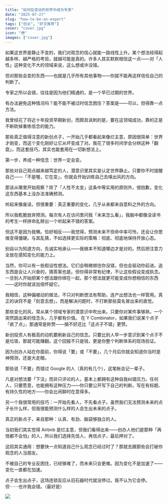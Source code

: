```yaml
---
title: "如何在变动的世界中成为专家"
date: "2025-07-27"
slug: "how-to-be-an-expert"
tags: ["创业", "好文推荐"]
cover: "cover.jpg"
icon: "😎"
images: ["cover.jpg"]
---
```

如果这世界是静止不变的，我们对观念的信心就能一路线性上升。某个想法经得起越多样、越严格的考验，就越可能是真的。许多人其实默默相信这一点——对「人性」这种变化不大的领域来说，这么想或许没错。



但对那些会变的东西——也就是几乎所有其他事物——你就不能再这样信任自己的判断了。



专家之所以会错，往往是因为他们精通的，是一个早已过期的世界。



有办法避免这种情况吗？能不能不被过时信念困住？答案是——可以，但得靠一点方法。



我曾经花了将近十年投资早期新创，而颇具讽刺的是，要在这领域成功，靠的正是不断砍掉重练信念的能力。



那些真正值得注意的新创点子，一开始几乎都看起来像烂主意，原因很简单：世界才刚变，而这个变化刚好让它从坏变成了对。我花了很多时间学会分辨这种「翻盘」，而这套技巧，其实也能套用在一切新想法上。



第一步，养成一种信念：世界一定会变。



那些对自己观点越来越笃定的人，潜意识里其实是认定世界静止。只要你不时提醒自己——「不是喔，它在变」，你就会开始训练自己去嗅出风的方向。



那该从哪里开始观察？除了「人性不太变」这条中等实用的原则外，很抱歉，变化这东西基本上没办法准确预测。



听起来像废话，但很重要：真正重要的变化，几乎从来都来自意料之外的方向。



所以我乾脆放弃预测。每次有人在访问里问我「未来怎么看」，我脑中都像没读书的考生一样拼命乱掰出一个听起来不错的答案。



但这不是因为我懒。恰好相反——我觉得，预测未来不但命中率可怜，还会让你思维变得僵硬。与其乱猜，不如选择更实际的策略：彻底、彻底地保持开放心态。



别自以为知道方向，先诚实地承认——我根本不知道哪边才是对的。然后把注意力全放在感知变化的能力上。



当然，你可以有一些假设性想法。它们会稍微绑住你没错，但也会驱动你前进。追东西是会让人兴奋的，猜答案也是。但你得非常有纪律，不让这些假设变成执念。
一旦别人开始把某个想法跟你绑在一起，那个想法就更可能变成你想相信的东西——这时你就该加倍怀疑它。



我相信，这种偏被动的做法，不只对判断想法有帮助，连产出想法也一样管用。真正的诀窍不是「刻意去想」，而是解决问题时，不打断那些莫名冒出来的直觉。



那些变化的风，常从某个领域专家的潜意识中吹出来。只要你对某件事够熟，一个突然跳出来的怪念头，几乎都有价值。
在 Y Combinator，如果我们说某个点子「疯了点」，那通常是称赞——搞不好还比「这点子不错」更赞。



新创投资人有极高的动机要刷新自己的信念。只要比别人早一步意识到某个点子不是垃圾，那就可能赚翻。这个回报不只是钱，更是你整个判断体系的现场验证。



因为创办人站在你面前，你得说「要」或「不要」，几个月后你就会知道你当时是神预测，还是大走眼。



那些说「不要」而错过 Google 的人（真的有几个），这笔帐会记一辈子。



凡是对想法要「下注」而非只评论的人，基本上都拥有这种自我纠错压力。任何人，只要愿意，也能拥有这种压力——你只要公开写下自己的判断。写在有标题、有持久性的地方——你会比闲聊时在意得多。



另一个我很常用的技巧：一开始先看人，不先看点子。虽然我们无法预测未来的点子长什么样，但我很能预测什么样的人会生出未来的点子。



真正的新点子，来自那种：认真、有劲、脑袋够独立的人。



当初我们其实觉得 Airbnb 是烂主意，但我们看得出来——创办人他们是那种「再怪都不会怕」的人，所以我们选择先信人、再信点子，最后押对了。



这招其实通用：想要快一点知道自己什么观念已经过时了？那就去跟那些会打破你观念的人当朋友。



不被自己的专业反困住，已经够难了，而未来只会更难。因为变化不是加速了——变化一直都在加速。



点子会生出点子，这场连锁反应从旧石器时代就没停过。我不认为它会停。
但⋯⋯也许我会错。（最好是）




![](https://prod-files-secure.s3.us-west-2.amazonaws.com/112d0858-5090-4d34-a606-b75eb8d65fd2/46476355-9cf3-4e99-9b7a-3531bc426380/1000202064.png?X-Amz-Algorithm=AWS4-HMAC-SHA256&X-Amz-Content-Sha256=UNSIGNED-PAYLOAD&X-Amz-Credential=ASIAZI2LB4665CSMDSKH%2F20251005%2Fus-west-2%2Fs3%2Faws4_request&X-Amz-Date=20251005T194318Z&X-Amz-Expires=3600&X-Amz-Security-Token=IQoJb3JpZ2luX2VjEOL%2F%2F%2F%2F%2F%2F%2F%2F%2F%2FwEaCXVzLXdlc3QtMiJHMEUCIBNtCAvchB5WVf1m0ZDlGEJOya%2BiBdbOq90r6Aku8TA2AiEA8Y2nOVb5wT4O8KvC%2Fiz7HslhO4iocz3%2FmrkmFL2n%2FX4q%2FwMIexAAGgw2Mzc0MjMxODM4MDUiDNAQ1J%2FQG7v2q3Y%2FtCrcA%2BCoqotSWhkMCw7EyNyVYICG0FK%2BO6SbWnS9W4bxxYx5XDGGKnwPmVbwemgGdmQTfeHcaOgSbOI82qVnKOemILUcJBChYmuNI%2BlyvtzKzy1%2F%2FYhgl3sqgtTCHyVXEuU5BooRl%2BhLb1UdtXOsmnWhHV%2F9RX9pPyy8S5DeBG37HVPdYd7VGagbtm0Ir7pf43nN1QGIe6hE0%2Fh%2B8ajEk3FMyb%2BV9%2BPz18mjOEW1Gei%2BMrSgGl23NX1XSZFczJCzkL0bwgFcpt7IDcOAUAkLV42Uo13ieMuYGf6roqUJ79ctevadKSXr25%2FNjTwc%2Fi8FXxRC54IEAt68ACedOmjWTp5Xn%2B%2BL0IbLI7AlKmjnWqFle%2FTVgapJfYg4kOfL1Z8Osfijl9VCVl3wY5O2h0RBUtx7VWRV7qOHZMZWCEc9KB7X4ydmXRHu6s8XwZ6xZXJW9dkwUBA2mLYsvIDXj62tJNPtRMeHjFScoZmWqrExUN36UzH5j4VallEYhl80OxrlAt0hcYvmCQnVb41v4r1MkKsL6CLSFY8wcZVfMpjvh2P5UUjijQg0FVldO60EuAgag541lxEJaODYhrPfCReVBxkxZ4M7mm0VNY5QXTS0%2FkPxn%2B7kIpLvq7uY6FbiukpBMNXoiscGOqUBvPwJNlvtBRU0vCHWFbDNpZGaT9LTMdgP7ENBQ%2FlFWaxhGtQBj3TRpPrbjqAJjwQCsm%2BPUjOCwQ9E%2BFXJwXiXzHgffyy3lc%2FA%2Fw15kma2exw64HPc%2BeTuqslRqjB5cqmMxJtODumBz4iZZwaqnM5pm1sjqKRVG4VDWbKTS1QkIRClNArq%2BGydLOoINUIiFNePV9cVP%2BwsQFnd7wDgc22PMji5reNX&X-Amz-Signature=527173da07149e178014a734a71f4214cce8a248ace34a6e6bd646fe1057a47c&X-Amz-SignedHeaders=host&x-amz-checksum-mode=ENABLED&x-id=GetObject)

